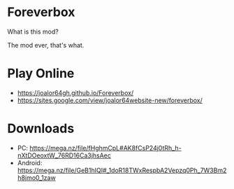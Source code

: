 # Foreverbox

What is this mod?

The mod ever, that's what.

# Play Online

* https://joalor64gh.github.io/Foreverbox/
* https://sites.google.com/view/joalor64website-new/foreverbox/

# Downloads

* PC: https://mega.nz/file/fHghmCpL#AK8fCsP24j0tRh_h-nXtDOeoxtW_76RD16Ca3jhsAec
* Android: https://mega.nz/file/GeB1hIQI#_1doR18TWxRespbA2Vepzq0Ph_7W3Bm2h8jmo0_1zaw
